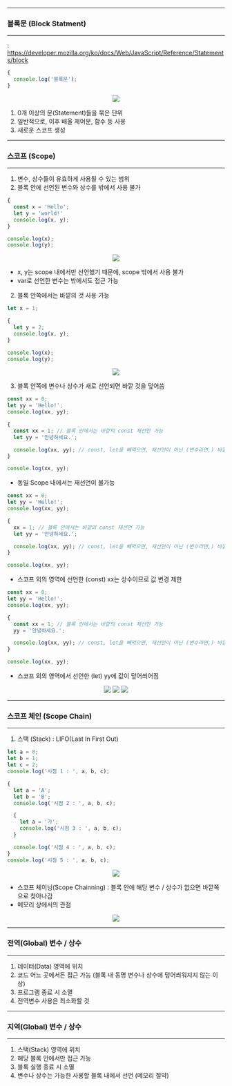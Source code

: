 -----
### 블록문 (Block Statment)
-----
: https://developer.mozilla.org/ko/docs/Web/JavaScript/Reference/Statements/block
```js
{
  console.log('블록문');
}
```
<div align="center">
<img src="https://github.com/sooyounghan/Web/assets/34672301/e0b6987a-148e-4bd5-9fe0-1e0252bf5db1">
</div>

  1. 0개 이상의 문(Statement)들을 묶은 단위
  2. 일반적으로, 이후 배울 제어문, 함수 등 사용
  3. 새로운 스코프 생성

-----
### 스코프 (Scope)
-----
1. 변수, 상수들이 유효하게 사용될 수 있는 범위
2. 블록 안에 선언된 변수와 상수를 밖에서 사용 불가
```js
{
  const x = 'Hello';
  let y = 'world!'
  console.log(x, y);
}

console.log(x);
console.log(y);
```
<div align="center">
<img src="https://github.com/sooyounghan/Web/assets/34672301/1f827f5c-7ccd-4e7a-ab8a-232596a6d321">
</div>

  - x, y는 scope 내에서만 선언했기 때문에, scope 밖에서 사용 불가
  - var로 선언한 변수는 밖에서도 접근 가능

2. 블록 안쪽에서는 바깥의 것 사용 가능
```js
let x = 1;

{
  let y = 2;
  console.log(x, y);
}

console.log(x);
console.log(y);
```
<div align="center">
<img src="https://github.com/sooyounghan/Web/assets/34672301/a8acc1bd-e9e5-4e07-87b0-449ebd3c3b06">
</div>

3. 블록 안쪽에 변수나 상수가 새로 선언되면 바깥 것을 덮어씀
```js
const xx = 0;
let yy = 'Hello!';
console.log(xx, yy);

{
  const xx = 1; // 블록 안에서는 바깥의 const 재선언 가능
  let yy = '안녕하세요.';

  console.log(xx, yy); // const, let을 빼먹으면, 재선언이 아닌 (변수라면,) 바깥 영역의 값 변경
}

console.log(xx, yy);
```
  - 동일 Scope 내에서는 재선언이 불가능

```js
const xx = 0;
let yy = 'Hello!';
console.log(xx, yy);

{
  xx = 1; // 블록 안에서는 바깥의 const 재선언 가능
  let yy = '안녕하세요.';

  console.log(xx, yy); // const, let을 빼먹으면, 재선언이 아닌 (변수라면,) 바깥 영역의 값 변경
}

console.log(xx, yy);
```
  - 스코프 외의 영역에 선언한 (const) xx는 상수이므로 값 변경 제한
    
```js
const xx = 0;
let yy = 'Hello!';
console.log(xx, yy);

{
  const xx = 1; // 블록 안에서는 바깥의 const 재선언 가능
  yy = '안녕하세요.';

  console.log(xx, yy); // const, let을 빼먹으면, 재선언이 아닌 (변수라면,) 바깥 영역의 값 변경
}

console.log(xx, yy);
```
  - 스코프 외의 영역에서 선언한 (let) yy에 값이 덮어씌어짐

<div align="center">
<img src="https://github.com/sooyounghan/Web/assets/34672301/0f5c2c0f-020b-4b8d-bad3-8c4922cf4e5f">
<img src="https://github.com/sooyounghan/Web/assets/34672301/20c694a0-3bbb-426f-b25a-ab8083ce3c5a">
<img src="https://github.com/sooyounghan/Web/assets/34672301/bc644da9-e33b-4075-adfa-1ff8f3e3cb74">
</div>

-----
### 스코프 체인 (Scope Chain)
-----
1. 스택 (Stack) : LIFO(Last In First Out)
```js
let a = 0;
let b = 1;
let c = 2;
console.log('시점 1 : ', a, b, c);

{
  let a = 'A';
  let b = 'B';
  console.log('시점 2 : ', a, b, c);

  {
    let a = '가';
    console.log('시점 3 : ', a, b, c);
  }

  console.log('시점 4 : ', a, b, c);
}
console.log('시점 5 : ', a, b, c);
```
<div align="center">
<img src="https://github.com/sooyounghan/Web/assets/34672301/b6e57ab4-a244-4777-a1a1-a3542df3546d">
</div>

  - 스코프 체이닝(Scope Chainning) : 블록 안에 해당 변수 / 상수가 없으면 바깥쪽으로 찾아나감
  - 메모리 상에서의 관점

<div align="center">
<img src="https://github.com/sooyounghan/Web/assets/34672301/40bb1441-a076-467e-9de9-34e7d71f479a">
</div>

-----
### 전역(Global) 변수 / 상수
-----
1. 데이터(Data) 영역에 위치
2. 코드 어느 곳에서든 접근 가능 (블록 내 동명 변수나 상수에 덮어씌워지지 않는 이상)
3. 프로그램 종료 시 소멸
4. 전역변수 사용은 최소화할 것

-----
### 지역(Global) 변수 / 상수
-----
1. 스택(Stack) 영역에 위치
2. 해당 블록 안에서만 접근 가능
3. 블록 실행 종료 시 소멸
4. 변수나 상수는 가능한 사용할 블록 내에서 선언 (메모리 절약)
